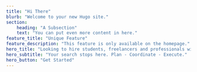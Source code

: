```yaml
---
title: "Hi There"
blurb: "Welcome to your new Hugo site."
section:
    heading: "A Subsection"
    text: "You can put even more content in here."
feature_title: "Unique Feature"
feature_description: "This feature is only available on the homepage."
hero_title: "Looking to hire students, freelancers and professionals with 0-3 years of experience?"
hero_subtitle: "Your search stops here. Plan - Coordinate - Execute."
hero_button: "Get Started"
---
```

